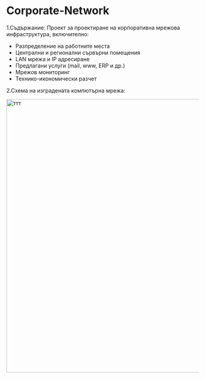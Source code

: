 # Corporate-Network

1.Съдържание:
Проект за проектиране на корпоративна мрежова инфраструктура, включително:
- Разпределение на работните места
- Централни и регионални сървърни помещения
- LAN мрежа и IP адресиране
- Предлагани услуги (mail, www, ERP и др.)
- Мрежов мониторинг
- Технико-икономически разчет

  
2.Схема на изградената компютърна мрежа:
  
  

  
<img width="1886" height="713" alt="ттт" src="https://github.com/user-attachments/assets/7cbfc7cd-9427-4f2e-84a5-c7ba2c3d0157" />
